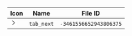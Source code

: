 | Icon | Name | File ID |
| ---  | ---  | ---     |
| ![](tab_next.png) | `tab_next` | `-3461556652943806375` |
